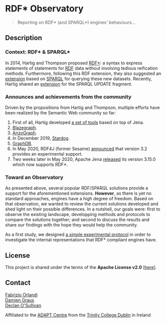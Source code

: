 RDF\* Observatory
=================

> Reporting on RDF\* (and SPARQL\*) engines' behaviours&hellip;

Description
-----------

### Context: RDF\* &amp; SPARQL\*

In 2014, Hartig and Thompson proposed [RDF\*](https://arxiv.org/pdf/1406.3399.pdf): a syntax
to express statements of statements for [RDF](https://www.w3.org/TR/rdf11-primer/) data
without involving tedious reification methods. Furthermore, following this RDF extension, they
also suggested an [extension](http://www.diva-portal.org/smash/get/diva2:1141963/FULLTEXT01.pdf)
based on [SPARQL](https://www.w3.org/TR/sparql11-query/) for querying these new datasets.
Recently, Hartig shared an [extension](https://blog.liu.se/olafhartig/documents/sparql-update/)
for the SPARQL UPDATE fragment.

### Announces and achievements from the community

Driven by the propositions from Hartig and Thompson, multiple efforts have been realized by the
Semantic Web community so far:

1. First of all, Hartig developed [a set of tools](https://github.com/RDFstar/RDFstarTools)
based on top of Jena.
2. [Blazegraph](https://github.com/blazegraph/database/wiki/Reification_Done_Right).
3. [AnzoGraph](https://docs.cambridgesemantics.com/anzograph/userdoc/lpgs.htm).
4. In December 2019, [Stardog](https://www.stardog.com/blog/property-graphs-meet-stardog/).
5. [GraphDB](http://graphdb.ontotext.com/documentation/9.2/free/devhub/rdf-sparql-star.html#id1).
6. In May 2020, RDF4J (former Sesame) [announced](https://rdf4j.org/documentation/programming/rdfstar/)
that version 3.2 provides an experimental support.
7. Two weeks later in May 2020, Apache Jena [released](https://jena.apache.org/documentation/rdfstar/)
its version 3.15.0 which now supports RDF\*.

### Toward an Observatory

As presented above, several popular RDF/SPARQL solutions provide a support for the
aforementioned extensions. __However__, as there is yet no standard approaches, engines have
a high degree of freedom. Based on that observation, we wanted to review the current solutions
developed and shed light on their possible differences. In a nutshell, our goals were: first
to observe the existing landscape, developping methods and protocols to compare the solutions
together; and second to discuss the results and share our findings with the hope they would
help the community.

As a first study, we designed [a simple experimental protocol](./CountingStars.md) in order
to investigate the internal representations that RDF\* compliant engines have.

License
-------

This project is shared under the terms of the __Apache License v2.0__ [[here](./LICENSE)].

Contact
-------

[Fabrizio Orlandi](https://badmotor.github.io/)  
[Damien Graux](https://dgraux.github.io/)  
[Declan O'Sullivan](https://www.tcd.ie/research/profiles/?profile=osulldps)  

Affiliated to the [ADAPT Centre](https://www.adaptcentre.ie/)
from the [Trinity College Dublin](https://www.tcd.ie/) in Ireland  
